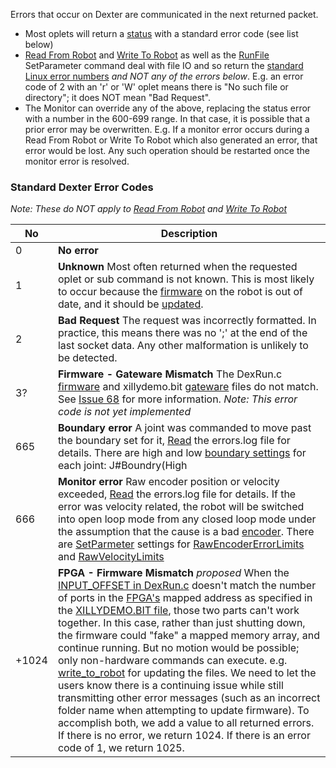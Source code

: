 Errors that occur on Dexter are communicated in the next returned packet.
- Most oplets will return a [status](status-data) with a standard error code (see list below)
- [Read From Robot](read-from-robot) and [Write To Robot](write-to-robot) as well as the [RunFile](set-parameter-oplet#RunFile) SetParameter command deal with file IO and so return the [standard Linux error numbers](https://github.com/torvalds/linux/blob/master/include/uapi/asm-generic/errno-base.h) _and NOT any of the errors below_. E.g. an error code of 2 with an 'r' or 'W' oplet means there is "No such file or directory"; it does NOT mean "Bad Request". 
- The Monitor can override any of the above, replacing the status error with a number in the 600-699 range. In that case, it is possible that a prior error may be overwritten. E.g. If a monitor error occurs during a Read From Robot or Write To Robot which also generated an error, that error would be lost. Any such operation should be restarted once the monitor error is resolved. 

### Standard Dexter Error Codes
_Note: These do NOT apply to [Read From Robot](read-from-robot) and [Write To Robot](write-to-robot)_

 No | Description
--- | -------------------
 0  | **No error**
 1  | **Unknown** Most often returned when the requested oplet or sub command is not known. This is most likely to occur because the [firmware](Firmware) on the robot is out of date, and it should be [updated](../../Firmware#readme).
 2  | **Bad Request** The request was incorrectly formatted. In practice, this means there was no ';' at the end of the last socket data. Any other malformation is unlikely to be detected. 
 3? | **Firmware - Gateware Mismatch** The DexRun.c [firmware](Firmware) and xillydemo.bit [gateware](Gateware) files do not match. See [Issue 68](https://github.com/HaddingtonDynamics/Dexter/issues/68) for more information. _Note: This error code is not yet implemented_
665 | **Boundary error** A joint was commanded to move past the boundary set for it, [Read](read-from-robot) the errors.log file for details. There are high and low [boundary settings](set-parameter-oplet#JointBoundaries) for each joint: J#Boundry(High|Low). These are specified in the Defaults.make_ins file, or can be overridden via [SetParmeter](set-parameter-oplet) or the "b" [Oplet](Command-oplet-instruction)
666 | **Monitor error** Raw encoder position or velocity exceeded, [Read](read-from-robot) the errors.log file for details. If the error was velocity related, the robot will be switched into open loop mode from any closed loop mode under the assumption that the cause is a bad [encoder](Encoder-Calibration). There are [SetParmeter](set-parameter-oplet) settings for [RawEncoderErrorLimits](set-parameter-oplet#RawEncoderErrorLimits) and [RawVelocityLimits](set-parameter-oplet#RawVelocityLimits) 
+1024 | **FPGA - Firmware Mismatch** _proposed_ When the [INPUT_OFFSET in DexRun.c](https://github.com/HaddingtonDynamics/Dexter/search?q=INPUT_OFFSET&unscoped_q=INPUT_OFFSET) doesn't match the number of ports in the [FPGA's](Gateware) mapped address as specified in the [XILLYDEMO.BIT file](https://github.com/HaddingtonDynamics/Dexter/tree/master/Gateware), those two parts can't work together. In this case, rather than just shutting down, the firmware could "fake" a mapped memory array, and continue running. But no motion would be possible; only non-hardware commands can execute. e.g. [write_to_robot](oplet-write) for updating the files. We need to let the users know there is a continuing issue while still transmitting other error messages (such as an incorrect folder name when attempting to update firmware). To accomplish both, we add a value to all returned errors. If there is no error, we return 1024. If there is an error code of 1, we return 1025. 
